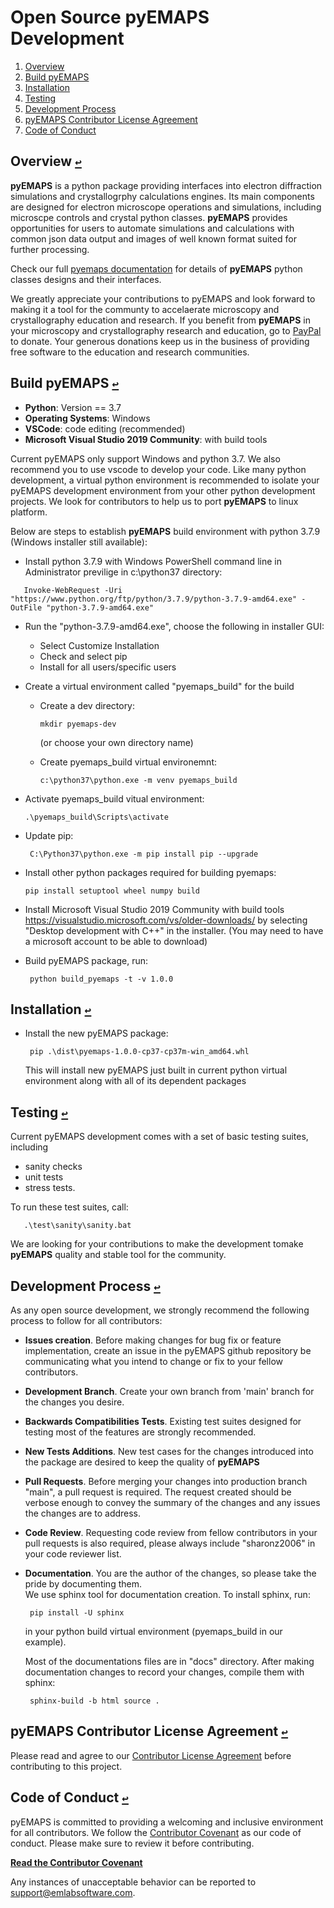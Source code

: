 #  Open Source __pyEMAPS__ Development
1. <a id="contents"></a>[Overview](#overview)
2. <a id="contents"></a>[Build pyEMAPS](#build)
3. <a id="contents"></a>[Installation](#installation)
4. <a id="contents"></a>[Testing](#test)
5. <a id="contents"></a>[Development Process](#process)
5. <a id="contents"></a>[pyEMAPS Contributor License Agreement](#CLA)
5. <a id="contents"></a>[Code of Conduct](#COC)

## Overview [`↩`](#contents) <a id="overview"></a>
__pyEMAPS__ is a python package providing interfaces into electron diffraction simulations and crystallogrphy calculations engines. Its
main components are designed for electron microscope operations and simulations, including microscpe controls and crystal python classes. 
__pyEMAPS__ provides opportunities for users to automate simulations and calculations with common json data output and images of well known 
format suited for further processing.

Check our full [pyemaps documentation](https://emlab-solutions.github.io/pyemaps) for details of __pyEMAPS__ 
python classes designs and their interfaces.

We greatly appreciate your contributions to pyEMAPS and look forward to making it a tool for 
the communty to accelaerate microscopy and crystallography education and research. If you benefit from __pyEMAPS__ in your microscopy 
and crystallography research and education, go to 
[PayPal](https://www.paypal.com/paypalme/pyemaps22) to donate. Your generous donations keep us in the business of providing free software 
to the education and research communities.   

## Build pyEMAPS [`↩`](#content) <a id="build"></a>

* __Python__: Version == 3.7
* __Operating Systems__: Windows
* __VSCode__: code editing (recommended)
* __Microsoft Visual Studio 2019 Community__: with build tools

Current pyEMAPS only support Windows and python 3.7. We also recommend you to use vscode to develop your code.
Like many python development, a virtual python environment is recommended to isolate your pyEMAPS development 
environment from your other python development projects. We look for contributors to help us to port __pyEMAPS__
to linux platform.

Below are steps to establish __pyEMAPS__ build environment with python 3.7.9 (Windows installer still available):

* Install python 3.7.9 with Windows PowerShell command line in Administrator previlige in c:\python37 directory:

```   
   Invoke-WebRequest -Uri "https://www.python.org/ftp/python/3.7.9/python-3.7.9-amd64.exe" -OutFile "python-3.7.9-amd64.exe"
```

* Run the "python-3.7.9-amd64.exe", choose the following in installer GUI:
  
     * Select Customize Installation
     * Check and select pip
     * Install for all users/specific users
     
* Create a virtual environment called "pyemaps_build" for the build
     * Create a dev directory:
       
       ```
       mkdir pyemaps-dev
       ``` 
       (or choose your own directory name)
     * Create pyemaps_build virtual environemnt:
       
       ```
       c:\python37\python.exe -m venv pyemaps_build
       ```
       
* Activate pyemaps_build vitual environment:
 
     ```
    .\pyemaps_build\Scripts\activate
     ```

* Update pip:
  
  ```
   C:\Python37\python.exe -m pip install pip --upgrade
  ```

* Install other python packages required for building pyemaps:
  
  ``` 
  pip install setuptool wheel numpy build
  ```

* Install Microsoft Visual Studio 2019 Community with build tools 
   https://visualstudio.microsoft.com/vs/older-downloads/
   by selecting "Desktop development with C++" in the installer.
   (You may need to have a microsoft account to be able to download)

* Build pyEMAPS package, run:
  
  ```
   python build_pyemaps -t -v 1.0.0
  ```

## Installation [`↩`](#contents) <a id="installation"></a>

* Install the new pyEMAPS package:

  ```
   pip .\dist\pyemaps-1.0.0-cp37-cp37m-win_amd64.whl
  ```
  This will install new pyEMAPS just built in current python virtual environment
  along with all of its dependent packages


## Testing [`↩`](#contents) <a id="test"></a>

   Current pyEMAPS development comes with a set of basic testing suites, including
   
   * sanity checks
   * unit tests
   * stress tests.

   To run these test suites, call:
   ```
      .\test\sanity\sanity.bat
   ```
   We are looking for your contributions to make the development tomake __pyEMAPS__ quality and stable 
   tool for the community.

## Development Process [`↩`](#contents) <a id="process"></a>

As any open source development, we strongly recommend the following process to follow for all contributors:

* __Issues creation__. Before making changes for bug fix or feature implementation, create an issue in the pyEMAPS
   github repository be communicating what you intend to change or fix to your fellow contributors.

* __Development Branch__. Create your own branch from 'main' branch for the changes you desire.
  
* __Backwards Compatibilities Tests__. Existing test suites designed for testing most of the features
   are strongly recommended.

* __New Tests Additions__. New test cases for the changes introduced into the package are desired to keep the quality 
   of __pyEMAPS__
  
* __Pull Requests__. Before merging your changes into production branch "main", a pull request is required. The request created
  should be verbose enough to convey the summary of the changes and any issues the changes are to address. 
  
* __Code Review__. Requesting code review from fellow contributors in your pull requests is also required, please always
  include "sharonz2006" in your code reviewer list.
  
* __Documentation__. You are the author of the changes, so please take the pride by documenting them.  
   We use sphinx tool for documentation creation. To install sphinx, run:
   ```
    pip install -U sphinx
   ```
   in your python build virtual environment (pyemaps_build in our example).
 
   Most of the documentations files are in "docs" directory. After making documentation changes to record your changes, compile
   them with sphinx:
   ```
    sphinx-build -b html source .
   ```

## pyEMAPS Contributor License Agreement [`↩`](#contents) <a id="CLA"></a>

Please read and agree to our [Contributor License Agreement](CONTRIBUTING.md) before contributing to this project.

## Code of Conduct [`↩`](#contents) <a id="COC"></a>

pyEMAPS is committed to providing a welcoming and inclusive environment for all contributors. We follow the [Contributor Covenant](https://www.contributor-covenant.org/version/2/0/code_of_conduct/) as our code of conduct. Please make sure to review it before contributing.

**[Read the Contributor Covenant](https://www.contributor-covenant.org/version/2/0/code_of_conduct/)**

Any instances of unacceptable behavior can be reported to support@emlabsoftware.com.



